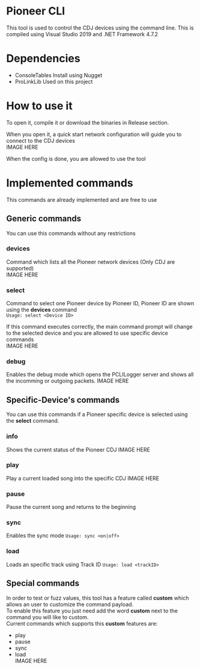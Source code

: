 # Pioneer CLI
This tool is used to control the CDJ devices using the command line. This is compiled using Visual Studio 2019 and .NET Framework 4.7.2

# Dependencies
- ConsoleTables Install using Nugget
- ProLinkLib Used on this project

# How to use it
To open it, compile it or download the binaries in Release section.</br>

When you open it, a quick start network configuration will guide you to connect to the CDJ devices</br>
IMAGE HERE

When the config is done, you are allowed to use the tool

# Implemented commands
This commands are already implemented and are free to use

## Generic commands

You can use this commands without any restrictions
### devices
Command which lists all the Pioneer network devices (Only CDJ are supported)</br>
IMAGE HERE

### select
Command to select one Pioneer device by Pioneer ID, Pioneer ID are shown using the **devices** command</br>
```Usage: select <Device ID>```

If this command executes correctly, the main command prompt will change to the selected device and you are allowed to use specific device commands</br>
IMAGE HERE

### debug
Enables the debug mode which opens the PCLILogger server and shows all the incomming or outgoing packets.
IMAGE HERE

## Specific-Device's commands
You can use this commands if a Pioneer specific device is selected using the **select** command.

### info
Shows the current status of the Pioneer CDJ
IMAGE HERE

### play
Play a current loaded song into the specific CDJ
IMAGE HERE

### pause
Pause the current song and returns to the beginning

### sync
Enables the sync mode ```Usage: sync <on|off>```

### load
Loads an specific track using Track ID
```Usage: load <trackID>```

## Special commands
In order to test or fuzz values, this tool has a feature called **custom** which allows an user to customize the command payload.</br>
To enable this feature you just need add the word **custom** next to the command you will like to custom.</br>
Current commands which supports this **custom** features are:
- play
- pause
- sync
- load</br>
IMAGE HERE
